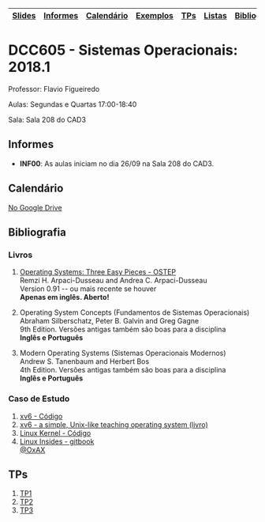 | [Slides] | [Informes] | [Calendário] | [Exemplos] | [TPs] | [Listas] | [Bibliografia] |
|----------|------------|--------------|------------|-------|----------|----------------|

# DCC605 - Sistemas Operacionais: 2018.1

Professor: Flavio Figueiredo

Aulas: Segundas e Quartas 17:00-18:40

Sala: Sala 208 do CAD3

## Informes

* **INF00**: As aulas iniciam no dia 26/09 na Sala 208 do CAD3.

## Calendário

[No Google Drive](https://docs.google.com/spreadsheets/d/1IxfoyUWo6V_3YnRK0fM_sqFEDEA2gdskENqQQMn1Goo/edit?usp=sharing)

## Bibliografia

### Livros

  1. [Operating Systems: Three Easy Pieces - OSTEP](http://pages.cs.wisc.edu/~remzi/OSTEP/) <br>
     Remzi H. Arpaci-Dusseau and Andrea C. Arpaci-Dusseau <br>
     Version 0.91 -- ou mais recente se houver <br>
     **Apenas em inglês. Aberto!**

  1. Operating System Concepts (Fundamentos de Sistemas Operacionais) <br>
     Abraham Silberschatz, Peter B. Galvin and  Greg Gagne <br>
     9th Edition. Versões antigas também são boas para a disciplina <br>
     **Inglês e Português**

  1. Modern Operating Systems (Sistemas Operacionais Modernos) <br>
     Andrew S. Tanenbaum and Herbert Bos <br>
     4th Edition. Versões antigas também são boas para a disciplina <br>
     **Inglês e Português**

### Caso de Estudo

  1. [xv6 - Código](https://github.com/mit-pdos/xv6-public)
  1. [xv6 - a simple, Unix-like teaching operating system (livro)](https://pdos.csail.mit.edu/6.828/2022/xv6/book-riscv-rev3.pdf) <br>
  1. [Linux Kernel - Código](https://github.com/torvalds/linux)
  1. [Linux Insides - gitbook](https://0xax.gitbooks.io/linux-insides/content/) <br>
     [@OxAX](https://twitter.com/0xAX) <br>

## TPs

  1. [TP1](./tp1)
  2. [TP2](./tp2)
  3. [TP3](./tp3)
  
[Informes]: #informes
[Calendário]: #calendário
[Listas]: ./listas
[TPs]: #tps
[Slides]: https://drive.google.com/drive/folders/0B0ryAvcYobs0c1oxSU9LaWdFbWs?resourcekey=0-L3H2DTlz1Vf9RsytCMNBgA&usp=drive_link
[Exemplos]: ./exemplos
[Bibliografia]: #bibliografia
